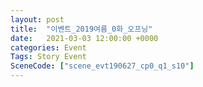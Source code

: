 ```yaml
---
layout: post
title:  "이벤트_2019여름_0화_오프닝"
date:   2021-03-03 12:00:00 +0000
categories: Event
Tags: Story Event
SceneCode: ["scene_evt190627_cp0_q1_s10"]
---
```

